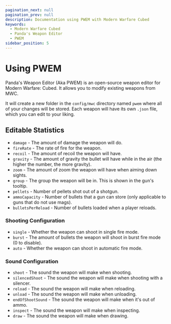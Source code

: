```yaml
---
pagination_next: null
pagination_prev: null
description: Documentation using PWEM with Modern Warfare Cubed
keywords:
  - Modern Warfare Cubed
  - Panda's Weapon Editor
  - PWEM
sidebar_position: 5
---
```


# Using PWEM

Panda's Weapon Editor (Aka PWEM) is an open-source weapon editor for Modern Warfare: Cubed. It allows you to modify
existing weapons from MWC.

It will create a new folder in the `config/mwc` directory named `pwem` where all of your changes will be stored. Each
weapon will have its own `.json` file, which you can edit to your liking.

## Editable Statistics

- `damage` - The amount of damage the weapon will do.
- `fireRate` - The rate of fire for the weapon.
- `recoil` - The amount of recoil the weapon will have.
- `gravity` - The amount of gravity the bullet will have while in the air (the higher the number, the more gravity).
- `zoom` - The amount of zoom the weapon will have when aiming down sights.
- `group` - The group the weapon will be in. This is shown in the gun's tooltip.
- `pellets` - Number of pellets shot out of a shotgun.
- `ammoCapacity` - Number of bullets that a gun can store (only applicable to guns that do not use mags).
- `bulletsPerReload` - Number of bullets loaded when a player reloads.

### Shooting Configuration

- `single` - Whether the weapon can shoot in single fire mode.
- `burst` - The amount of bullets the weapon will shoot in burst fire mode (0 to disable).
- `auto` - Whether the weapon can shoot in automatic fire mode.

### Sound Configuration

- `shoot` - The sound the weapon will make when shooting.
- `silencedShoot` - The sound the weapon will make when shooting with a silencer.
- `reload` - The sound the weapon will make when reloading.
- `unload` - The sound the weapon will make when unloading.
- `endOfShootSound` - The sound the weapon will make when it's out of ammo.
- `inspect` - The sound the weapon will make when inspecting.
- `draw` - The sound the weapon will make when drawing.